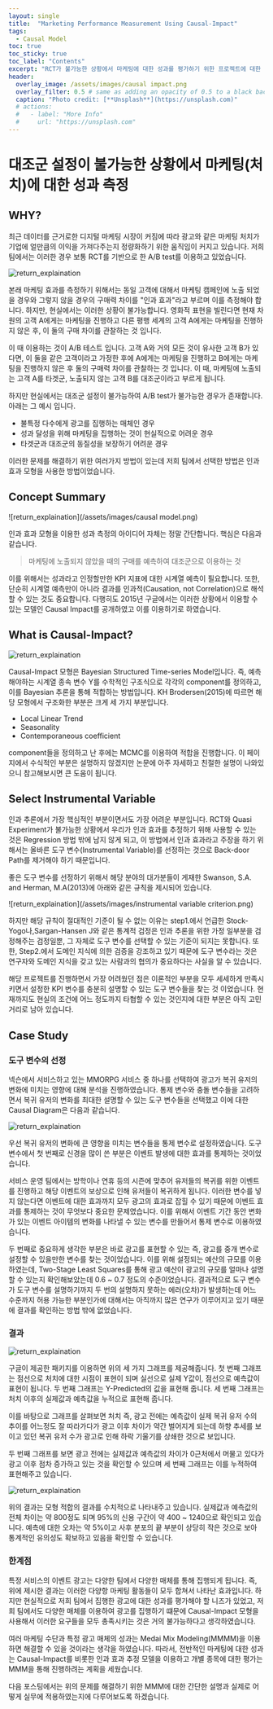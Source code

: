 ```yaml
---
layout: single
title:  "Marketing Performance Measurement Using Causal-Impact"
tags:
  - Causal Model
toc: true
toc_sticky: true
toc_label: "Contents"
excerpt: "RCT가 불가능한 상황에서 마케팅에 대한 성과를 평가하기 위한 프로젝트에 대한 소개 페이지 입니다. "
header:
  overlay_image: /assets/images/causal impact.png
  overlay_filter: 0.5 # same as adding an opacity of 0.5 to a black background
  caption: "Photo credit: [**Unsplash**](https://unsplash.com)"
  # actions:
  #   - label: "More Info"
  #     url: "https://unsplash.com"
---
```


# 대조군 설정이 불가능한 상황에서 마케팅(처치)에 대한 성과 측정

## WHY?

최근 데이터를 근거로한 디지털 마케팅 시장이 커짐에 따라 광고와 같은 마케팅 처치가 기업에 얼만큼의 이익을 가져다주는지 정량화하기 위한 움직임이 커지고 있습니다.
저희 팀에서는 이러한 경우 보통 RCT를 기반으로 한 A/B test를 이용하고 있었습니다.

![return_explaination](/assets/images/ab_test.png)

본래 마케팅 효과를 측정하기 위해서는 동일 고객에 대해서 마케팅 캠페인에 노출 되었을 경우와 그렇지 않을 경우의 구매력 차이를 "인과 효과"라고 부르며 이를 측정해야 합니다.
하지만, 현실에서는 이러한 상황이 불가능합니다. 영화적 표현을 빌린다면 현재 차원의 고객 A에게는 마케팅을 진행하고 다른 평행 세계의 고객 A에게는 마케팅을 진행하지 않은 후, 이 둘의 구매 차이를 관찰하는 것 입니다. 

이 때 이용하는 것이 A/B 테스트 입니다. 고객 A와 거의 모든 것이 유사한 고객 B가 있다면, 이 둘을 같은 고객이라고 가정한 후에 A에게는 마케팅을 진행하고 B에게는 마케팅을 진행하지 않은 후 둘의 구매력 차이를 관찰하는 것 입니다. 이 때, 마케팅에 노출되는 고객 A를 타겟군, 노출되지 않는 고객 B를 대조군이라고 부르게 됩니다.

하지만 현실에서는 대조군 설정이 불가능하여 A/B test가 불가능한 경우가 존재합니다. 아래는 그 예시 입니다.

* 불특정 다수에게 광고를 집행하는 매체인 경우
* 성과 달성을 위해 마케팅을 집행하는 것이 현실적으로 어려운 경우
* 타겟군과 대조군의 동질성을 보장하기 어려운 경우

이러한 문제를 해결하기 위한 여러가지 방법이 있는데 저희 팀에서 선택한 방법은 인과 효과 모형을 사용한 방법이었습니다.


## Concept Summary

![return_explaination](/assets/images/causal model.png)

인과 효과 모형을 이용한 성과 측정의 아이디어 자체는 정말 간단합니다. 핵심은 다음과 같습니다.

> 마케팅에 노출되지 않았을 때의 구매를 예측하여 대조군으로 이용하는 것

이를 위해서는 성과라고 인정할만한 KPI 지표에 대한 시계열 예측이 필요합니다. 또한, 단순히 시계열 예측만이 아니라 결과를 인과적(Causation, not Correlation)으로 해석할 수 있는 것도 중요합니다.
다행히도 2015년 구글에서는 이러한 상황에서 이용할 수 있는 모델인 Causal Impact를 공개하였고 이를 이용하기로 하였습니다.

## What is Causal-Impact?

![return_explaination](/assets/images/Google_Causal_impact.png)

Causal-Impact 모형은 Bayesian Structured Time-series Model입니다. 즉, 예측해야하는 시계열 종속 변수 Y를 수학적인 구조식으로 각각의 component를 정의하고, 이를 Bayesian 추론을 통해 적합하는 방법입니다. KH Brodersen(2015)에 따르면 해당 모형에서 구조화한 부분은 크게 세 가지 부분입니다.

* Local Linear Trend
* Seasonality
* Contemporaneous coefficient

component들을 정의하고 난 후에는 MCMC를 이용하여 적합을 진행합니다. 이 페이지에서 수식적인 부분은 설명하지 않겠지만 논문에 아주 자세하고 친절한 설명이 나와있으니 참고해보시면 큰 도움이 됩니다.

## Select Instrumental Variable

인과 추론에서 가장 핵심적인 부분이면서도 가장 어려운 부분입니다. RCT와 Quasi Experiment가 불가능한 상황에서 우리가 인과 효과를 추정하기 위해 사용할 수 있는 것은 Regression 방법 밖에 남지 않게 되고, 이 방법에서 인과 효과라고 주장을 하기 위해서는 올바른 도구 변수(Instrumental Variable)를 선정하는 것으로 Back-door Path를 제거해야 하기 때문입니다.

좋은 도구 변수를 선정하기 위해서 해당 분야의 대가분들이 게재한 Swanson, S.A. and Herman, M.A(2013)에 아래와 같은 규칙을 제시되어 있습니다.

![return_explaination](/assets/images/instrumental variable criterion.png)

하지만 해당 규칙이 절대적인 기준이 될 수 없는 이유는 step1.에서 언급한 Stock-Yogo나,Sargan-Hansen J와 같은 통계적 검정은 인과 추론을 위한 가정 일부분을 검정해주는 검정일뿐, 그 자체로 도구 변수를 선택할 수 있는 기준이 되지는 못합니다. 또한, Step2.에서 도메인 지식에 의한 검증을 강조하고 있기 때문에 도구 변수라는 것은 연구자와 도메인 지식을 갖고 있는 사람과의 협의가 중요하다는 사실을 알 수 있습니다.

해당 프로젝트를 진행하면서 가장 어려웠던 점은 이론적인 부분을 모두 세세하게 만족시키면서 설정한 KPI 변수를 충분히 설명할 수 있는 도구 변수들을 찾는 것 이었습니다. 현재까지도 현실의 조건에 어느 정도까지 타협할 수 있는 것인지에 대한 부분은 아직 고민거리로 남아 있습니다.

## Case Study

### 도구 변수의 선정

넥슨에서 서비스하고 있는 MMORPG 서비스 중 하나를 선택하여 광고가 복귀 유저의 변화에 미치는 영향에 대해 분석을 진행하였습니다.
통제 변수와 충돌 변수들을 고려하면서 복귀 유저의 변화를 최대한 설명할 수 있는 도구 변수들을 선택했고 이에 대한 Causal Diagram은 다음과 같습니다.

![return_explaination](/assets/images/Causal_diagram.png.png)

우선 복귀 유저의 변화에 큰 영향을 미치는 변수들을 통제 변수로 설정하였습니다. 도구 변수에서 첫 번째로 신경을 많이 쓴 부분은 이벤트 발생에 대한 효과를 통제하는 것이었습니다.

서비스 운영 팀에서는 방학이나 연휴 등의 시즌에 맞추어 유저들의 복귀를 위한 이벤트를 진행하고 해당 이벤트의 보상으로 인해 유저들이 복귀하게 됩니다. 이러한 변수를 넣지 않는다면 이벤트에 대한 효과까지 모두 광고의 효과로 잡힐 수 있기 때문에 이벤트 효과를 통제하는 것이 무엇보다 중요한 문제였습니다. 이를 위해서 이벤트 기간 동안 변화가 있는 이벤트 아이템의 변화를 나타낼 수 있는 변수를 만들어서 통제 변수로 이용하였습니다.

두 번째로 중요하게 생각한 부분은 바로 광고를 표현할 수 있는 즉, 광고를 중개 변수로 설정할 수 있을만한 변수를 찾는 것이었습니다. 이를 위해 설정되는 예산의 규모를 이용하였는데, Two-Stage Least Squares를 통해 광고 예산이 광고의 규모를 얼마나 설명할 수 있는지 확인해보았는데 0.6 ~ 0.7 정도의 수준이었습니다. 결과적으로 도구 변수가 도구 변수를 설명하기까지 두 번의 설명하지 못하는 에러(오차)가 발생하는데 어느 수준까지 허용 가능한 부분인가에 대해서는 아직까지 많은 연구가 이루어지고 있기 때문에 결과를 확인하는 방법 밖에 없었습니다.


### 결과

![return_explaination](/assets/images/Causal_impact_case.png)

구글이 제공한 패키지를 이용하면 위의 세 가지 그래프를 제공해줍니다.
첫 번째 그래프는 점선으로 처치에 대한 시점이 표현이 되며 실선으로 실제 Y값이, 점선으로 예측값이 표현이 됩니다.
두 번째 그래프는 Y-Predicted의 값을 표현해 줍니다.
세 번째 그래프는 처치 이후의 실제값과 예측값을 누적으로 표현해 줍니다.

이를 바탕으로 그래프를 살펴보면 처치 즉, 광고 전에는 예측값이 실제 복귀 유저 수의 추이를 어느정도 잘 따라가다가 광고 이후 차이가 약간 벌어지게 되는데 하향 추세를 보이고 있던 복귀 유저 수가 광고로 인해 하락 기울기를 상쇄한 것으로 보입니다. 

두 번째 그래프를 보면 광고 전에는 실제값과 예측값의 차이가 0근처에서 머물고 있다가 광고 이후 점차 증가하고 있는 것을 확인할 수 있으며 세 번째 그래프는 이를 누적하여 표현해주고 있습니다.

![return_explaination](/assets/images/Causal_impact_result.png)

위의 결과는 모형 적합의 결과를 수치적으로 나타내주고 있습니다. 실제값과 예측값의 전체 차이는 약 800정도 되며 95%의 신용 구간이 약 400 ~ 1240으로 확인되고 있습니다. 예측에 대한 오차는 약 5%이고 사후 분포의 끝 부분이 상당히 작은 것으로 보아 통계적인 유의성도 확보하고 있음을 확인할 수 있습니다.

### 한계점

특정 서비스의 이벤트 광고는 다양한 팀에서 다양한 매체를 통해 집행되게 됩니다. 즉, 위에 제시한 결과는 이러한 다양항 마케팅 활동들이 모두 합쳐서 나타난 효과입니다.
하지만 현실적으로 저희 팀에서 집행한 광고에 대한 성과를 평가해야 할 니즈가 있었고, 저희 팀에서도 다양한 매체를 이용하여 광고를 집행하기 떄문에 Causal-Impact 모형을 사용해서 이러한 요구들을 모두 총족시키는 것은 거의 불가능하다고 생각하였습니다.

여러 마케팅 수단과 특정 광고 매체의 성과는 Medai Mix Modeling(MMMM)을 이용하면 해결할 수 있을 것이라는 생각을 하였습니다. 따라서, 전반적인 마케팅에 대한 성과는 Causal-Impact를 비롯한 인과 효과 추정 모델을 이용하고 개별 종목에 대한 평가는 MMM을 통해 진행하려는 계획을 세웠습니다. 

다음 포스팅에서는 위의 문제를 해결하기 위한 MMM에 대한 간단한 설명과 실제로 어떻게 실무에 적용하였는지에 다루어보도록 하겠습니다.





